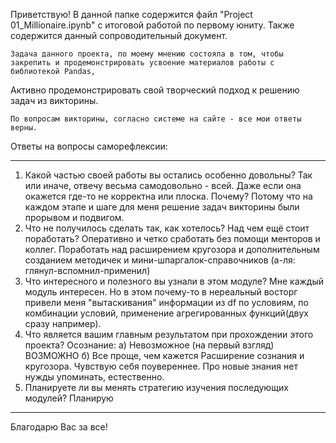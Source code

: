 Приветствую!
    В данной папке содержится файл "Project 01_Millionaire.ipynb" с итоговой работой по первому юниту.
Также содержится данный сопроводительный документ.

    Задача данного проекта, по моему мнению состояла в том, чтобы закрепить и продемонстрировать усвоение материалов работы с библиотекой Pandas,
Активно продемонстрировать свой творческий подход к решению задач из викторины.

    По вопросам викторины, согласно системе на сайте - все мои ответы верны.

Ответы на вопросы саморефлексии:
________________________________________
1. Какой частью своей работы вы остались особенно довольны? Так или иначе, отвечу весьма самодовольно - всей. Даже если она окажется где-то не корректна или плоска.
Почему? Потому что на каждом этапе и шаге для меня решение задач викторины были прорывом и подвигом. 
2. Что не получилось сделать так, как хотелось? Над чем ещё стоит поработать?
Оперативно и четко сработать без помощи менторов и коллег. Поработать над расширением кругозора 
и дополнительным созданием методичек и мини-шпаргалок-справочников (а-ля: глянул-вспомнил-применил)
3. Что интересного и полезного вы узнали в этом модуле?
Мне каждый модуль интересен. Но в этом почему-то в нереальный восторг привели меня "вытаскивания" информации из df по условиям, по комбинации условий, 
применение агрегированных функций(двух сразу например). 
4. Что является вашим главным результатом при прохождении этого проекта?
Осознание: а) Невозможное (на первый взгляд) ВОЗМОЖНО
           б) Все проще, чем кажется
Расширение сознания и кругозора. Чувствую себя поувереннее. Про новые знания нет нужды упоминать, естественно.
5. Планируете ли вы менять стратегию изучения последующих модулей?
Планирую
________________________________________
Благодарю Вас за все!
